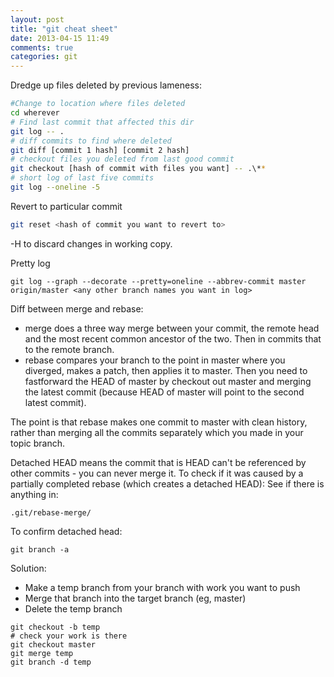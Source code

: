 ```yaml
---
layout: post
title: "git cheat sheet"
date: 2013-04-15 11:49
comments: true
categories: git
---
```

Dredge up files deleted by previous lameness:
```bash
#Change to location where files deleted
cd wherever
# Find last commit that affected this dir
git log -- .
# diff commits to find where deleted
git diff [commit 1 hash] [commit 2 hash]
# checkout files you deleted from last good commit
git checkout [hash of commit with files you want] -- .\**
# short log of last five commits
git log --oneline -5
```

Revert to particular commit
```bash
git reset <hash of commit you want to revert to>
```
-H to discard changes in working copy.


Pretty log
```
git log --graph --decorate --pretty=oneline --abbrev-commit master origin/master <any other branch names you want in log>
```

Diff between merge and rebase:
* merge does a three way merge between your commit, the remote head and the most recent common ancestor of the two.  Then in commits that to the remote branch.
* rebase compares your branch to the point in master where you diverged, makes a patch, then applies it to master.  Then you need to fastforward the HEAD of master by checkout out master and merging the latest commit (because HEAD of master will point to the second latest commit).

The point is that rebase makes one commit to master with clean history, rather than merging all the commits separately which you made in your topic branch.

Detached HEAD means the commit that is HEAD can't be referenced by other commits - you can never merge it.
To check if it was caused by a partially completed rebase (which creates a detached HEAD):
See if there is anything in:
```
.git/rebase-merge/
```
To confirm detached head:
```
git branch -a
```

Solution: 
* Make a temp branch from your branch with work you want to push
* Merge that branch into the target branch (eg, master)
* Delete the temp branch
```
git checkout -b temp
# check your work is there
git checkout master
git merge temp
git branch -d temp
```




